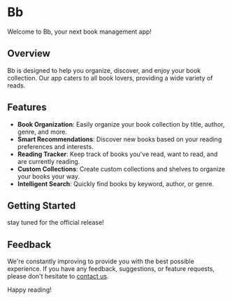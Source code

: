 # Bb

Welcome to Bb, your next book management app! 

## Overview

Bb is designed to help you organize, discover, and enjoy your book collection. Our app caters to all book lovers, providing a wide variety of reads.
## Features

- **Book Organization**: Easily organize your book collection by title, author, genre, and more.
- **Smart Recommendations**: Discover new books based on your reading preferences and interests.
- **Reading Tracker**: Keep track of books you've read, want to read, and are currently reading.
- **Custom Collections**: Create custom collections and shelves to organize your books your way.
- **Intelligent Search**: Quickly find books by keyword, author, or genre.
## Getting Started

stay tuned for the official release!

## Feedback

We're constantly improving to provide you with the best possible experience. If you have any feedback, suggestions, or feature requests, please don't hesitate to [contact us](mailto:ayoubellah4@gmail.com).

Happy reading!

